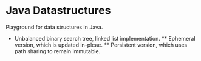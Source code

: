 Java Datastructures
================

Playground for data structures in Java.

* Unbalanced binary search tree, linked list implementation.
** Ephemeral version, which is updated in-plcae.
** Persistent version, which uses path sharing to remain immutable.
